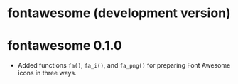 # fontawesome (development version)

# fontawesome 0.1.0

* Added functions `fa()`, `fa_i()`, and `fa_png()` for preparing Font Awesome icons in three ways.
